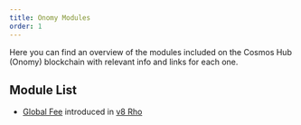 ```yaml
---
title: Onomy Modules
order: 1
---
```


Here you can find an overview of the modules included on the Cosmos Hub (Onomy) blockchain with relevant info and
links for each one.

## Module List

- [Global Fee](./globalfee.md) introduced in [v8 Rho](../migration/cosmoshub-4-v8-Rho-upgrade.md)
